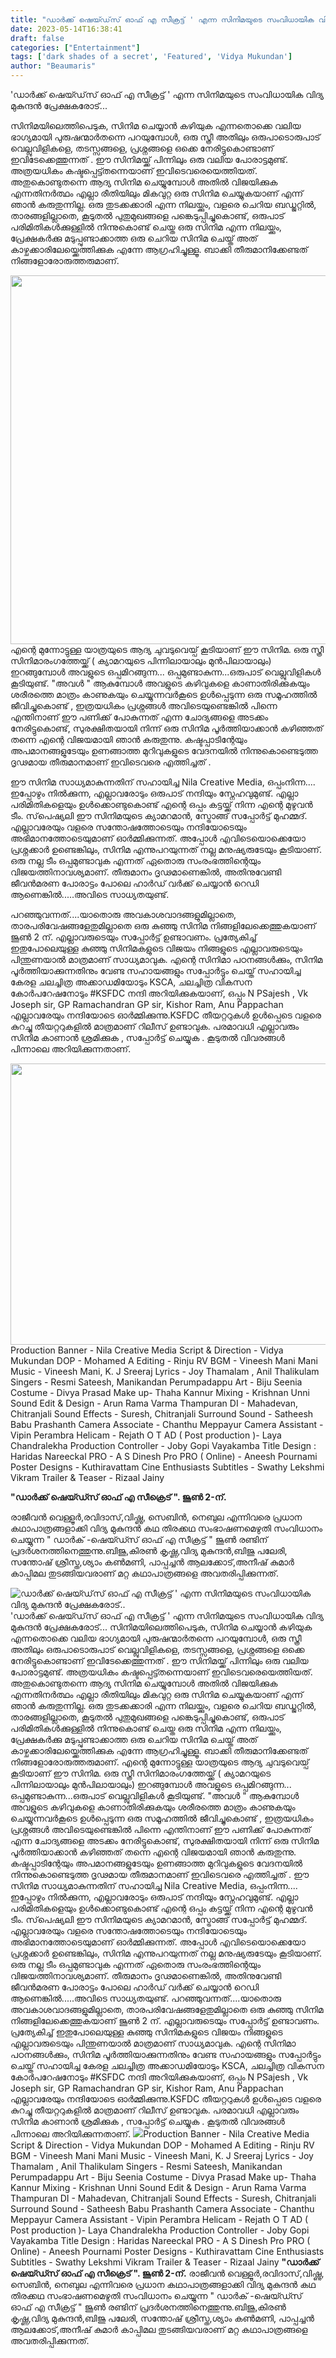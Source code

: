 ```yaml
---
title: "ഡാർക്ക് ഷെയ്ഡ്‌സ് ഓഫ് എ സീക്രട്ട് ' എന്ന സിനിമയുടെ സംവിധായിക വിദ്യ മുകുന്ദൻ പ്രേക്ഷകരോട്.."
date: 2023-05-14T16:38:41
draft: false
categories: ["Entertainment"]
tags: ['dark shades of a secret', 'Featured', 'Vidya Mukundan']
author: "Beaumaris"
---
```


'ഡാർക്ക് ഷെയ്ഡ്‌സ് ഓഫ് എ സീക്രട്ട് ' എന്ന സിനിമയുടെ സംവിധായിക വിദ്യ മുകുന്ദൻ പ്രേക്ഷകരോട്...

സിനിമയിലെത്തിപെടുക, സിനിമ ചെയ്യാൻ കഴിയുക എന്നതൊക്കെ വലിയ ഭാഗ്യമായി പുരുഷന്മാർതന്നെ പറയുമ്പോൾ, ഒരു സ്ത്രീ അതിലും ഒരുപാടൊരുപാട് വെല്ലുവിളികളെ, തടസ്സങ്ങളെ, പ്രശ്നങ്ങളെ ഒക്കെ നേരിട്ടുകൊണ്ടാണ് ഇവിടേക്കെത്തുന്നത് . ഈ സിനിമയ്ക്ക് പിന്നിലും ഒരു വലിയ പോരാട്ടമുണ്ട്. അത്രയധികം കഷ്ടപ്പെട്ട്തന്നെയാണ് ഇവിടെവരെയെത്തിയത്. അതുകൊണ്ടുതന്നെ ആദ്യ സിനിമ ചെയ്യുമ്പോൾ അതിൽ വിജയിക്കുക എന്നതിനർത്ഥം എല്ലാ രീതിയിലും മികവുറ്റ ഒരു സിനിമ ചെയ്യുകയാണ് എന്ന് ഞാൻ കരുതുന്നില്ല. ഒരു തുടക്കക്കാരി എന്ന നിലയ്ക്കും, വളരെ ചെറിയ ബഡ്ജറ്റിൽ, താരങ്ങളില്ലാതെ, കൂടുതൽ പുതുമുഖങ്ങളെ പങ്കെടുപ്പിച്ചുകൊണ്ട്, ഒരുപാട് പരിമിതികൾക്കുള്ളിൽ നിന്നുകൊണ്ട് ചെയ്ത ഒരു സിനിമ എന്ന നിലയ്ക്കും, പ്രേക്ഷകർക്കു മടുപ്പുണ്ടാക്കാത്ത ഒരു ചെറിയ സിനിമ ചെയ്ത് അത് കാഴ്ചക്കാരിലേയ്ക്കെത്തിക്കുക എന്നേ ആഗ്രഹിച്ചുള്ളൂ. ബാക്കി തീരുമാനിക്കേണ്ടത് നിങ്ങളോരോരുത്തരുമാണ്.

<a href="https://cdn.boolokam.com/articles/2023/05/4yy4.jpg"><img class=" wp-image-395453 aligncenter" src="https://cdn.boolokam.com/articles/2023/05/4yy4-1024x614.jpg" alt="" width="983" height="590" /></a>എന്റെ മുന്നോട്ടുള്ള യാത്രയുടെ ആദ്യ ചുവടുവെയ്പ് കൂടിയാണ് ഈ സിനിമ. ഒരു സ്ത്രീ സിനിമാരംഗത്തേയ്ക്ക് ( ക്യാമറയുടെ പിന്നിലായാലും മുൻപിലായാലും) ഇറങ്ങുമ്പോൾ അവളുടെ ഒപ്പമിറങ്ങുന്ന... ഒപ്പമുണ്ടാകുന്ന...ഒരുപാട് വെല്ലുവിളികൾ കൂടിയുണ്ട്. "അവൾ " ആകുമ്പോൾ അവളുടെ കഴിവുകളെ കാണാതിരിക്കുകയും ശരീരത്തെ മാത്രം കാണുകയും ചെയ്യുന്നവർകൂടെ ഉൾപ്പെടുന്ന ഒരു സമൂഹത്തിൽ ജീവിച്ചുകൊണ്ട് , ഇത്രയധികം പ്രശ്നങ്ങൾ അവിടെയുണ്ടെങ്കിൽ പിന്നെ എന്തിനാണ് ഈ പണിക്ക് പോകുന്നത് എന്ന ചോദ്യങ്ങളെ അടക്കം നേരിട്ടുകൊണ്ട്, സുരക്ഷിതയായി നിന്ന് ഒരു സിനിമ പൂർത്തിയാക്കാൻ കഴിഞ്ഞത് തന്നെ എന്റെ വിജയമായി ഞാൻ കരുതുന്നു. കഷ്ടപ്പാടിന്റേയും അപമാനങ്ങളുടേയും ഉണങ്ങാത്ത മുറിവുകളുടെ വേദനയിൽ നിന്നുകൊണ്ടെടുത്ത ദൃഢമായ തീരുമാനമാണ് ഇവിടെവരെ എത്തിച്ചത് .

ഈ സിനിമ സാധ്യമാകുന്നതിന് സഹായിച്ച Nila Creative Media, ഒപ്പംനിന്ന.... ഇപ്പോഴും നിൽക്കുന്ന, എല്ലാവരോടും ഒരുപാട് നന്ദിയും സ്നേഹവുമുണ്ട്. എല്ലാ പരിമിതികളെയും ഉൾക്കൊണ്ടുകൊണ്ട് എന്റെ ഒപ്പം കട്ടയ്ക്ക് നിന്ന എന്റെ മുഴുവൻ ടീം. സ്‌പെഷ്യലി ഈ സിനിമയുടെ ക്യാമറമാൻ, സ്ട്രോങ്ങ്‌ സപ്പോർട്ട് മുഹമ്മദ്‌. എല്ലാവരേയും വളരെ സന്തോഷത്തോടെയും നന്ദിയോടെയും അഭിമാനത്തോടെയുമാണ് ഓർമ്മിക്കുന്നത്. അപ്പോൾ എവിടെയൊക്കെയോ പ്രശ്നക്കാർ ഉണ്ടെങ്കിലും, സിനിമ എന്നുപറയുന്നത് നല്ല മനുഷ്യരുടേയും കൂടിയാണ്. ഒരു നല്ല ടീം ഒപ്പമുണ്ടാവുക എന്നത് ഏതൊരു സംരംഭത്തിന്റെയും വിജയത്തിനാവശ്യമാണ്. തീരുമാനം ദൃഢമാണെങ്കിൽ, അതിനുവേണ്ടി ജീവൻമരണ പോരാട്ടം പോലെ ഹാർഡ് വർക്ക്‌ ചെയ്യാൻ റെഡി ആണെങ്കിൽ.....അവിടെ സാധ്യതയുണ്ട്.

പറഞ്ഞുവന്നത്....യാതൊരു അവകാശവാദങ്ങളുമില്ലാതെ, താരപരിവേഷങ്ങളേതുമില്ലാതെ ഒരു കുഞ്ഞു സിനിമ നിങ്ങളിലേക്കെത്തുകയാണ് ജൂൺ 2 ന്. എല്ലാവരുടെയും സപ്പോർട്ട് ഉണ്ടാവണം. പ്രത്യേകിച്ച് ഇതുപോലെയുള്ള കുഞ്ഞു സിനിമകളുടെ വിജയം നിങ്ങളുടെ എല്ലാവരുടെയും പിന്തുണയാൽ മാത്രമാണ് സാധ്യമാവുക. എന്റെ സിനിമാ പഠനങ്ങൾക്കും, സിനിമ പൂർത്തിയാക്കുന്നതിനും വേണ്ട സഹായങ്ങളും സപ്പോർട്ടും ചെയ്ത് സഹായിച്ച കേരള ചലച്ചിത്ര അക്കാഡമിയോടും KSCA, ചലച്ചിത്ര വികസന കോർപറേഷനോടും #KSFDC നന്ദി അറിയിക്കുകയാണ്, ഒപ്പം N PSajesh , Vk Joseph sir, GP Ramachandran GP sir, Kishor Ram, Anu Pappachan എല്ലാവരേയും നന്ദിയോടെ ഓർമ്മിക്കുന്നു.KSFDC തീയറ്ററുകൾ ഉൾപ്പെടെ വളരെ കുറച്ചു തീയറ്ററുകളിൽ മാത്രമാണ് റിലീസ് ഉണ്ടാവുക. പരമാവധി എല്ലാവരും സിനിമ കാണാൻ ശ്രമിക്കുക , സപ്പോർട്ട് ചെയ്യുക . കൂടുതൽ വിവരങ്ങൾ പിന്നാലെ അറിയിക്കുന്നതാണ്.

<a href="https://cdn.boolokam.com/articles/2023/05/t33333.jpg"><img class="size-large wp-image-395452 aligncenter" src="https://cdn.boolokam.com/articles/2023/05/t33333-1024x576.jpg" alt="" width="800" height="450" /></a>Production Banner - Nila Creative Media
Script &amp; Direction - Vidya Mukundan
DOP - Mohamed A
Editing - Rinju RV
BGM - Vineesh Mani Mani
Music - Vineesh Mani, K. J Sreeraj
Lyrics - Joy Thamalam , Anil Thalikulam
Singers - Resmi Sateesh, Manikandan Perumpadappu
Art - Biju Seenia
Costume - Divya Prasad
Make up- Thaha Kannur
Mixing - Krishnan Unni
Sound Edit &amp; Design - Arun Rama Varma Thampuran
DI - Mahadevan, Chitranjali
Sound Effects - Suresh, Chitranjali
Surround Sound - Satheesh Babu Prashanth
Camera Associate - Chanthu Meppayur
Camera Assistant - Vipin Perambra
Helicam - Rejath O T
AD ( Post production )- Laya Chandralekha
Production Controller - Joby Gopi Vayakamba
Title Design : Haridas Nareeckal
PRO - A S Dinesh Pro
PRO ( Online) - Aneesh Pournami
Poster Designs - Kuthiravattam Cine Enthusiasts Subtitles - Swathy Lekshmi Vikram Trailer &amp; Teaser - Rizaal Jainy

<strong>"ഡാർക്ക്‌ ഷെയ്ഡ്സ് ഓഫ് എ സീക്രെട് ". ജൂൺ 2-ന്.</strong>

രാജീവൻ വെള്ളൂർ,രവിദാസ്,വിഷ്ണു, സെബിൻ, നെബുല എന്നിവരെ പ്രധാന കഥാപാത്രങ്ങളാക്കി വിദ്യ മുകുന്ദൻ കഥ തിരക്കഥ സംഭാഷണമെഴുതി സംവിധാനം ചെയ്യുന്ന " ഡാർക് -ഷെയ്ഡ്സ് ഓഫ് എ സീക്രട്ട് " ജൂൺ രണ്ടിന് പ്രദർശനത്തിനെത്തുന്നു.ബിജു,കിരൺ കൃഷ്ണ,വിദ്യ മുകുന്ദൻ,ബിജു പലേരി, സന്തോഷ് ശ്രീസ്ത,ശ്യാം കൺമണി, പാപ്പച്ചൻ ആലക്കോട്,അനീഷ് കുമാർ കാപ്പിമല തുടങ്ങിയവരാണ് മറ്റ കഥാപാത്രങ്ങളെ അവതരിപ്പിക്കുന്നത്.


![ഡാർക്ക് ഷെയ്ഡ്‌സ് ഓഫ് എ സീക്രട്ട് ' എന്ന സിനിമയുടെ സംവിധായിക വിദ്യ മുകുന്ദൻ പ്രേക്ഷകരോട്..](https://cdn.boolokam.com/articles/2023/05/4yy4-1024x614.jpg)'ഡാർക്ക് ഷെയ്ഡ്‌സ് ഓഫ് എ സീക്രട്ട് ' എന്ന സിനിമയുടെ സംവിധായിക വിദ്യ മുകുന്ദൻ പ്രേക്ഷകരോട്... സിനിമയിലെത്തിപെടുക, സിനിമ ചെയ്യാൻ കഴിയുക എന്നതൊക്കെ വലിയ ഭാഗ്യമായി പുരുഷന്മാർതന്നെ പറയുമ്പോൾ, ഒരു സ്ത്രീ അതിലും ഒരുപാടൊരുപാട് വെല്ലുവിളികളെ, തടസ്സങ്ങളെ, പ്രശ്നങ്ങളെ ഒക്കെ നേരിട്ടുകൊണ്ടാണ് ഇവിടേക്കെത്തുന്നത് . ഈ സിനിമയ്ക്ക് പിന്നിലും ഒരു വലിയ പോരാട്ടമുണ്ട്. അത്രയധികം കഷ്ടപ്പെട്ട്തന്നെയാണ് ഇവിടെവരെയെത്തിയത്. അതുകൊണ്ടുതന്നെ ആദ്യ സിനിമ ചെയ്യുമ്പോൾ അതിൽ വിജയിക്കുക എന്നതിനർത്ഥം എല്ലാ രീതിയിലും മികവുറ്റ ഒരു സിനിമ ചെയ്യുകയാണ് എന്ന് ഞാൻ കരുതുന്നില്ല. ഒരു തുടക്കക്കാരി എന്ന നിലയ്ക്കും, വളരെ ചെറിയ ബഡ്ജറ്റിൽ, താരങ്ങളില്ലാതെ, കൂടുതൽ പുതുമുഖങ്ങളെ പങ്കെടുപ്പിച്ചുകൊണ്ട്, ഒരുപാട് പരിമിതികൾക്കുള്ളിൽ നിന്നുകൊണ്ട് ചെയ്ത ഒരു സിനിമ എന്ന നിലയ്ക്കും, പ്രേക്ഷകർക്കു മടുപ്പുണ്ടാക്കാത്ത ഒരു ചെറിയ സിനിമ ചെയ്ത് അത് കാഴ്ചക്കാരിലേയ്ക്കെത്തിക്കുക എന്നേ ആഗ്രഹിച്ചുള്ളൂ. ബാക്കി തീരുമാനിക്കേണ്ടത് നിങ്ങളോരോരുത്തരുമാണ്. [](https://cdn.boolokam.com/articles/2023/05/4yy4.jpg)എന്റെ മുന്നോട്ടുള്ള യാത്രയുടെ ആദ്യ ചുവടുവെയ്പ് കൂടിയാണ് ഈ സിനിമ. ഒരു സ്ത്രീ സിനിമാരംഗത്തേയ്ക്ക് ( ക്യാമറയുടെ പിന്നിലായാലും മുൻപിലായാലും) ഇറങ്ങുമ്പോൾ അവളുടെ ഒപ്പമിറങ്ങുന്ന... ഒപ്പമുണ്ടാകുന്ന...ഒരുപാട് വെല്ലുവിളികൾ കൂടിയുണ്ട്. "അവൾ " ആകുമ്പോൾ അവളുടെ കഴിവുകളെ കാണാതിരിക്കുകയും ശരീരത്തെ മാത്രം കാണുകയും ചെയ്യുന്നവർകൂടെ ഉൾപ്പെടുന്ന ഒരു സമൂഹത്തിൽ ജീവിച്ചുകൊണ്ട് , ഇത്രയധികം പ്രശ്നങ്ങൾ അവിടെയുണ്ടെങ്കിൽ പിന്നെ എന്തിനാണ് ഈ പണിക്ക് പോകുന്നത് എന്ന ചോദ്യങ്ങളെ അടക്കം നേരിട്ടുകൊണ്ട്, സുരക്ഷിതയായി നിന്ന് ഒരു സിനിമ പൂർത്തിയാക്കാൻ കഴിഞ്ഞത് തന്നെ എന്റെ വിജയമായി ഞാൻ കരുതുന്നു. കഷ്ടപ്പാടിന്റേയും അപമാനങ്ങളുടേയും ഉണങ്ങാത്ത മുറിവുകളുടെ വേദനയിൽ നിന്നുകൊണ്ടെടുത്ത ദൃഢമായ തീരുമാനമാണ് ഇവിടെവരെ എത്തിച്ചത് . ഈ സിനിമ സാധ്യമാകുന്നതിന് സഹായിച്ച Nila Creative Media, ഒപ്പംനിന്ന.... ഇപ്പോഴും നിൽക്കുന്ന, എല്ലാവരോടും ഒരുപാട് നന്ദിയും സ്നേഹവുമുണ്ട്. എല്ലാ പരിമിതികളെയും ഉൾക്കൊണ്ടുകൊണ്ട് എന്റെ ഒപ്പം കട്ടയ്ക്ക് നിന്ന എന്റെ മുഴുവൻ ടീം. സ്‌പെഷ്യലി ഈ സിനിമയുടെ ക്യാമറമാൻ, സ്ട്രോങ്ങ്‌ സപ്പോർട്ട് മുഹമ്മദ്‌. എല്ലാവരേയും വളരെ സന്തോഷത്തോടെയും നന്ദിയോടെയും അഭിമാനത്തോടെയുമാണ് ഓർമ്മിക്കുന്നത്. അപ്പോൾ എവിടെയൊക്കെയോ പ്രശ്നക്കാർ ഉണ്ടെങ്കിലും, സിനിമ എന്നുപറയുന്നത് നല്ല മനുഷ്യരുടേയും കൂടിയാണ്. ഒരു നല്ല ടീം ഒപ്പമുണ്ടാവുക എന്നത് ഏതൊരു സംരംഭത്തിന്റെയും വിജയത്തിനാവശ്യമാണ്. തീരുമാനം ദൃഢമാണെങ്കിൽ, അതിനുവേണ്ടി ജീവൻമരണ പോരാട്ടം പോലെ ഹാർഡ് വർക്ക്‌ ചെയ്യാൻ റെഡി ആണെങ്കിൽ.....അവിടെ സാധ്യതയുണ്ട്. പറഞ്ഞുവന്നത്....യാതൊരു അവകാശവാദങ്ങളുമില്ലാതെ, താരപരിവേഷങ്ങളേതുമില്ലാതെ ഒരു കുഞ്ഞു സിനിമ നിങ്ങളിലേക്കെത്തുകയാണ് ജൂൺ 2 ന്. എല്ലാവരുടെയും സപ്പോർട്ട് ഉണ്ടാവണം. പ്രത്യേകിച്ച് ഇതുപോലെയുള്ള കുഞ്ഞു സിനിമകളുടെ വിജയം നിങ്ങളുടെ എല്ലാവരുടെയും പിന്തുണയാൽ മാത്രമാണ് സാധ്യമാവുക. എന്റെ സിനിമാ പഠനങ്ങൾക്കും, സിനിമ പൂർത്തിയാക്കുന്നതിനും വേണ്ട സഹായങ്ങളും സപ്പോർട്ടും ചെയ്ത് സഹായിച്ച കേരള ചലച്ചിത്ര അക്കാഡമിയോടും KSCA, ചലച്ചിത്ര വികസന കോർപറേഷനോടും #KSFDC നന്ദി അറിയിക്കുകയാണ്, ഒപ്പം N PSajesh , Vk Joseph sir, GP Ramachandran GP sir, Kishor Ram, Anu Pappachan എല്ലാവരേയും നന്ദിയോടെ ഓർമ്മിക്കുന്നു.KSFDC തീയറ്ററുകൾ ഉൾപ്പെടെ വളരെ കുറച്ചു തീയറ്ററുകളിൽ മാത്രമാണ് റിലീസ് ഉണ്ടാവുക. പരമാവധി എല്ലാവരും സിനിമ കാണാൻ ശ്രമിക്കുക , സപ്പോർട്ട് ചെയ്യുക . കൂടുതൽ വിവരങ്ങൾ പിന്നാലെ അറിയിക്കുന്നതാണ്. [![](https://cdn.boolokam.com/articles/2023/05/t33333-1024x576.jpg)](https://cdn.boolokam.com/articles/2023/05/t33333.jpg)Production Banner - Nila Creative Media Script & Direction - Vidya Mukundan DOP - Mohamed A Editing - Rinju RV BGM - Vineesh Mani Mani Music - Vineesh Mani, K. J Sreeraj Lyrics - Joy Thamalam , Anil Thalikulam Singers - Resmi Sateesh, Manikandan Perumpadappu Art - Biju Seenia Costume - Divya Prasad Make up- Thaha Kannur Mixing - Krishnan Unni Sound Edit & Design - Arun Rama Varma Thampuran DI - Mahadevan, Chitranjali Sound Effects - Suresh, Chitranjali Surround Sound - Satheesh Babu Prashanth Camera Associate - Chanthu Meppayur Camera Assistant - Vipin Perambra Helicam - Rejath O T AD ( Post production )- Laya Chandralekha Production Controller - Joby Gopi Vayakamba Title Design : Haridas Nareeckal PRO - A S Dinesh Pro PRO ( Online) - Aneesh Pournami Poster Designs - Kuthiravattam Cine Enthusiasts Subtitles - Swathy Lekshmi Vikram Trailer & Teaser - Rizaal Jainy **"ഡാർക്ക്‌ ഷെയ്ഡ്സ് ഓഫ് എ സീക്രെട് ". ജൂൺ 2-ന്.** രാജീവൻ വെള്ളൂർ,രവിദാസ്,വിഷ്ണു, സെബിൻ, നെബുല എന്നിവരെ പ്രധാന കഥാപാത്രങ്ങളാക്കി വിദ്യ മുകുന്ദൻ കഥ തിരക്കഥ സംഭാഷണമെഴുതി സംവിധാനം ചെയ്യുന്ന " ഡാർക് -ഷെയ്ഡ്സ് ഓഫ് എ സീക്രട്ട് " ജൂൺ രണ്ടിന് പ്രദർശനത്തിനെത്തുന്നു.ബിജു,കിരൺ കൃഷ്ണ,വിദ്യ മുകുന്ദൻ,ബിജു പലേരി, സന്തോഷ് ശ്രീസ്ത,ശ്യാം കൺമണി, പാപ്പച്ചൻ ആലക്കോട്,അനീഷ് കുമാർ കാപ്പിമല തുടങ്ങിയവരാണ് മറ്റ കഥാപാത്രങ്ങളെ അവതരിപ്പിക്കുന്നത്.
